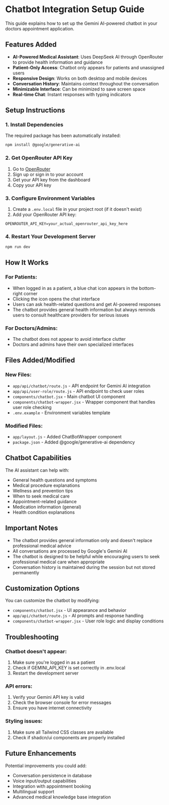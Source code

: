 # Chatbot Integration Setup Guide

This guide explains how to set up the Gemini AI-powered chatbot in your doctors appointment application.

## Features Added

- **AI-Powered Medical Assistant**: Uses DeepSeek AI through OpenRouter to provide health information and guidance
- **Patient-Only Access**: Chatbot only appears for patients and unassigned users
- **Responsive Design**: Works on both desktop and mobile devices
- **Conversation History**: Maintains context throughout the conversation
- **Minimizable Interface**: Can be minimized to save screen space
- **Real-time Chat**: Instant responses with typing indicators

## Setup Instructions

### 1. Install Dependencies
The required package has been automatically installed:
```bash
npm install @google/generative-ai
```

### 2. Get OpenRouter API Key
1. Go to [OpenRouter](https://openrouter.ai/)
2. Sign up or sign in to your account
3. Get your API key from the dashboard
4. Copy your API key

### 3. Configure Environment Variables
1. Create a `.env.local` file in your project root (if it doesn't exist)
2. Add your OpenRouter API key:
```env
OPENROUTER_API_KEY=your_actual_openrouter_api_key_here
```

### 4. Restart Your Development Server
```bash
npm run dev
```

## How It Works

### For Patients:
- When logged in as a patient, a blue chat icon appears in the bottom-right corner
- Clicking the icon opens the chat interface
- Users can ask health-related questions and get AI-powered responses
- The chatbot provides general health information but always reminds users to consult healthcare providers for serious issues

### For Doctors/Admins:
- The chatbot does not appear to avoid interface clutter
- Doctors and admins have their own specialized interfaces

## Files Added/Modified

### New Files:
- `app/api/chatbot/route.js` - API endpoint for Gemini AI integration
- `app/api/user-role/route.js` - API endpoint to check user roles
- `components/chatbot.jsx` - Main chatbot UI component
- `components/chatbot-wrapper.jsx` - Wrapper component that handles user role checking
- `.env.example` - Environment variables template

### Modified Files:
- `app/layout.js` - Added ChatBotWrapper component
- `package.json` - Added @google/generative-ai dependency

## Chatbot Capabilities

The AI assistant can help with:
- General health questions and symptoms
- Medical procedure explanations
- Wellness and prevention tips
- When to seek medical care
- Appointment-related guidance
- Medication information (general)
- Health condition explanations

## Important Notes

- The chatbot provides general information only and doesn't replace professional medical advice
- All conversations are processed by Google's Gemini AI
- The chatbot is designed to be helpful while encouraging users to seek professional medical care when appropriate
- Conversation history is maintained during the session but not stored permanently

## Customization Options

You can customize the chatbot by modifying:
- `components/chatbot.jsx` - UI appearance and behavior
- `app/api/chatbot/route.js` - AI prompts and response handling
- `components/chatbot-wrapper.jsx` - User role logic and display conditions

## Troubleshooting

### Chatbot doesn't appear:
1. Make sure you're logged in as a patient
2. Check if GEMINI_API_KEY is set correctly in .env.local
3. Restart the development server

### API errors:
1. Verify your Gemini API key is valid
2. Check the browser console for error messages
3. Ensure you have internet connectivity

### Styling issues:
1. Make sure all Tailwind CSS classes are available
2. Check if shadcn/ui components are properly installed

## Future Enhancements

Potential improvements you could add:
- Conversation persistence in database
- Voice input/output capabilities
- Integration with appointment booking
- Multilingual support
- Advanced medical knowledge base integration
